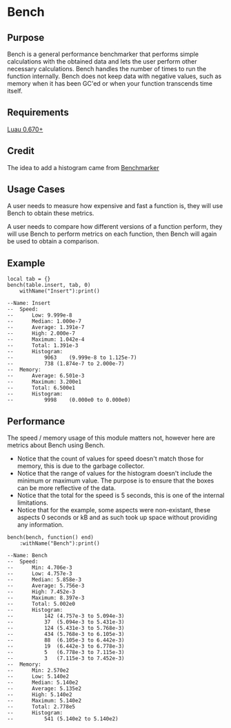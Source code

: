 # Bench

## Purpose

Bench is a general performance benchmarker that performs simple calculations with the obtained data and lets the user perform other necessary calculations.  Bench handles the number of times to run the function internally.  Bench does not keep data with negative values, such as memory when it has been GC'ed or when your function transcends time itself.  

## Requirements
[Luau 0.670+](https://github.com/luau-lang/luau/releases)

## Credit
The idea to add a histogram came from [Benchmarker](https://boatbomber.itch.io/benchmarker)

## Usage Cases
A user needs to measure how expensive and fast a function is, they will use Bench to obtain these metrics.

A user needs to compare how different versions of a function perform, they will use Bench to perform metrics on each function, then Bench will again be used to obtain a comparison.

## Example
```luau
local tab = {}
bench(table.insert, tab, 0)
	withName("Insert"):print()

--Name: Insert
--	Speed: 
--		Low: 9.999e-8
--		Median: 1.000e-7
--		Average: 1.391e-7
--		High: 2.000e-7
--		Maximum: 1.042e-4
--		Total: 1.391e-3
--		Histogram:
--			9063	(9.999e-8 to 1.125e-7)
--			738	(1.874e-7 to 2.000e-7)
--	Memory: 
--		Average: 6.501e-3
--		Maximum: 3.200e1
--		Total: 6.500e1
--		Histogram:
--			9998	(0.000e0 to 0.000e0)

```

## Performance

The speed / memory usage of this module matters not, however here are metrics about Bench using Bench.  

 * Notice that the count of values for speed doesn't match those for memory, this is due to the garbage collector.  
 * Notice that the range of values for the histogram doesn't include the minimum or maximum value.  The purpose is to ensure that the boxes can be more reflective of the data.  
 * Notice that the total for the speed is 5 seconds, this is one of the internal limitations.  
 * Notice that for the example, some aspects were non-existant, these aspects 0 seconds or kB and as such took up space without providing any information.  

```luau
bench(bench, function() end)
	:withName("Bench"):print()

--Name: Bench
--	Speed: 
--		Min: 4.706e-3
--		Low: 4.757e-3
--		Median: 5.858e-3
--		Average: 5.756e-3
--		High: 7.452e-3
--		Maximum: 8.397e-3
--		Total: 5.002e0
--		Histogram:
--			142	(4.757e-3 to 5.094e-3)
--			37	(5.094e-3 to 5.431e-3)
--			124	(5.431e-3 to 5.768e-3)
--			434	(5.768e-3 to 6.105e-3)
--			88	(6.105e-3 to 6.442e-3)
--			19	(6.442e-3 to 6.778e-3)
--			5	(6.778e-3 to 7.115e-3)
--			3	(7.115e-3 to 7.452e-3)
--	Memory: 
--		Min: 2.570e2
--		Low: 5.140e2
--		Median: 5.140e2
--		Average: 5.135e2
--		High: 5.140e2
--		Maximum: 5.140e2
--		Total: 2.778e5
--		Histogram:
--			541	(5.140e2 to 5.140e2)
```


